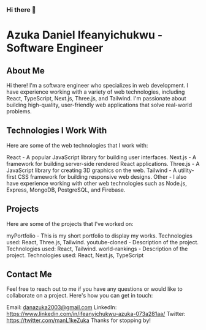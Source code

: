 ### Hi there 👋

# Azuka Daniel Ifeanyichukwu - Software Engineer


## About Me
Hi there! I'm a software engineer who specializes in web development. I have experience working with a variety of web technologies, including React, TypeScript, Next.js, Three.js, and Tailwind. I'm passionate about building high-quality, user-friendly web applications that solve real-world problems.

## Technologies I Work With
Here are some of the web technologies that I work with:

React - A popular JavaScript library for building user interfaces.
Next.js - A framework for building server-side rendered React applications.
Three.js - A JavaScript library for creating 3D graphics on the web.
Tailwind - A utility-first CSS framework for building responsive web designs.
Other - I also have experience working with other web technologies such as Node.js, Express, MongoDB, PostgreSQL, and Firebase.

## Projects
Here are some of the projects that I've worked on:

myPortfolio - This is my short portfolio to display my works. Technologies used: React, Three.js, Tailwind.
youtube-cloned - Description of the project. Technologies used: React, Tailwind.
world-rankings - Description of the project. Technologies used: React, Next.js, TypeScript

## Contact Me
Feel free to reach out to me if you have any questions or would like to collaborate on a project. Here's how you can get in touch:

Email: danazuka2003@gmail.com
LinkedIn: https://www.linkedin.com/in/ifeanyichukwu-azuka-073a281aa/
Twitter: https://twitter.com/manL1keZuka
Thanks for stopping by!




